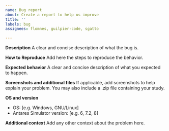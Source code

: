 ```yaml
---
name: Bug report
about: Create a report to help us improve
title: ''
labels: bug
assignees: flomnes, guilpier-code, sgatto

---
```


**Description**
A clear and concise description of what the bug is.

**How to Reproduce**
Add here the steps to reproduce the behavior.

**Expected behavior**
A clear and concise description of what you expected to happen.

**Screenshots and additional files**
If applicable, add screenshots to help explain your problem. You may also include a .zip file containing your study.

**OS and version**
 - OS: [e.g. Windows, GNU/Linux]
 - Antares Simulator version: [e.g. 6, 7.2, 8]

**Additional context**
Add any other context about the problem here.
